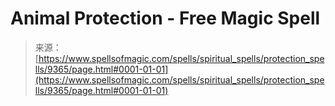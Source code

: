 <!--yml
category: 未分类
date: 2024-06-12 18:45:27
-->

# Animal Protection - Free Magic Spell

> 来源：[https://www.spellsofmagic.com/spells/spiritual_spells/protection_spells/9365/page.html#0001-01-01](https://www.spellsofmagic.com/spells/spiritual_spells/protection_spells/9365/page.html#0001-01-01)